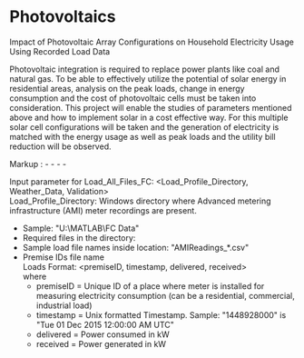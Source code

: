 # Photovoltaics
Impact of Photovoltaic Array Configurations on Household Electricity Usage Using Recorded Load Data

Photovoltaic integration is required to replace power plants like coal and natural gas. To be able to effectively utilize the potential of solar energy in residential areas, analysis on the peak loads, change in energy consumption and the cost of photovoltaic cells must be taken into consideration. This project will enable the studies of parameters mentioned above and how to implement solar in a cost effective way. For this multiple solar cell configurations will be taken and the generation of electricity is matched with the energy usage as well as peak loads and the utility bill reduction will be observed.

Markup :  - - - -

Input parameter for Load_All_Files_FC: <Load_Profile_Directory, Weather_Data, Validation>  
Load_Profile_Directory: Windows directory where Advanced metering infrastructure (AMI) meter recordings are present.   
* Sample: "U:\MATLAB\FC Data\"  
* Required files in the directory:  
* Sample load file names inside location: "AMIReadings_*.csv"  
* Premise IDs file name  
  Loads Format: <premiseID, timestamp, delivered, received>  
where  
  * premiseID = Unique ID of a place where  meter is installed for measuring electricity consumption (can be a residential, commercial, industrial load)  
  * timestamp = Unix formatted Timestamp. Sample: "1448928000" is "Tue 01 Dec 2015 12:00:00 AM UTC"  
  * delivered = Power consumed in kW  
  * received = Power generated in kW  
